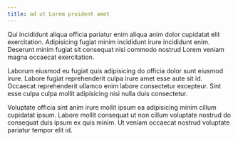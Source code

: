 ```yaml
---
title: ad ut Lorem proident amet
---
```


Qui incididunt aliqua officia pariatur enim aliqua anim dolor cupidatat elit exercitation. Adipisicing fugiat minim incididunt irure incididunt enim. Deserunt minim fugiat sit consequat nisi commodo nostrud Lorem veniam magna occaecat exercitation.

Laborum eiusmod eu fugiat quis adipisicing do officia dolor sunt eiusmod irure. Labore fugiat reprehenderit culpa irure amet esse aute sit id. Occaecat reprehenderit ullamco enim labore consectetur excepteur. Sint esse culpa culpa mollit adipisicing nisi nulla duis consectetur.

Voluptate officia sint anim irure mollit ipsum ea adipisicing minim cillum cupidatat ipsum. Labore mollit consequat ut non cillum voluptate nostrud do consequat duis ipsum ex quis minim. Ut veniam occaecat nostrud voluptate pariatur tempor elit id.